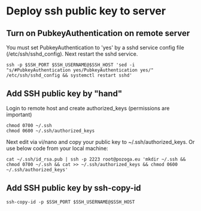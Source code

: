 # Deploy ssh public key to server

## Turn on PubkeyAuthentication on remote server
You must set PubkeyAuthentication to 'yes' by a sshd service config file (/etc/ssh/sshd_config). Next restart the sshd service.
```
ssh -p $SSH_PORT $SSH_USERNAME@$SSH_HOST 'sed -i "s/#PubkeyAuthentication yes/PubkeyAuthentication yes/" /etc/ssh/sshd_config && systemctl restart sshd'
```

## Add SSH public key by "hand"
Login to remote host and create authorized_keys (permissions are important)
```
chmod 0700 ~/.ssh
chmod 0600 ~/.ssh/authorized_keys
```
Next edit via vi/nano and copy your public key to ~/.ssh/authorized_keys.
Or use below code from your local machine:
```
cat ~/.ssh/id_rsa.pub | ssh -p 2223 root@pozoga.eu 'mkdir ~/.ssh && chmod 0700 ~/.ssh && cat >> ~/.ssh/authorized_keys && chmod 0600 ~/.ssh/authorized_keys'
```

## Add SSH public key by ssh-copy-id
```
ssh-copy-id -p $SSH_PORT $SSH_USERNAME@$SSH_HOST
```
